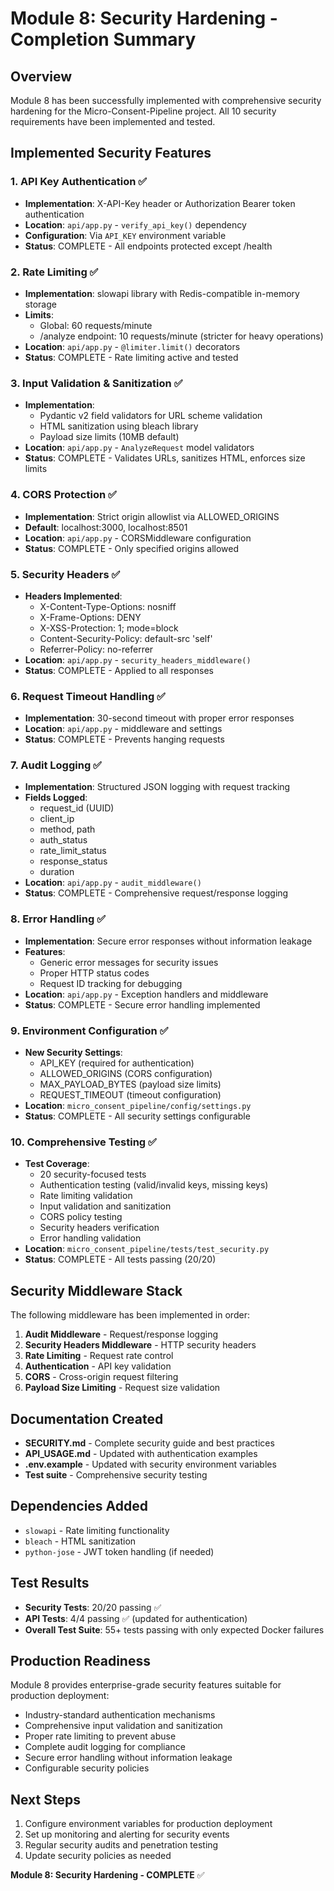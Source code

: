 # Module 8: Security Hardening - Completion Summary

## Overview

Module 8 has been successfully implemented with comprehensive security hardening for the Micro-Consent-Pipeline project. All 10 security requirements have been implemented and tested.

## Implemented Security Features

### 1. API Key Authentication ✅

- **Implementation**: X-API-Key header or Authorization Bearer token authentication
- **Location**: `api/app.py` - `verify_api_key()` dependency
- **Configuration**: Via `API_KEY` environment variable
- **Status**: COMPLETE - All endpoints protected except /health

### 2. Rate Limiting ✅

- **Implementation**: slowapi library with Redis-compatible in-memory storage
- **Limits**:
  - Global: 60 requests/minute
  - /analyze endpoint: 10 requests/minute (stricter for heavy operations)
- **Location**: `api/app.py` - `@limiter.limit()` decorators
- **Status**: COMPLETE - Rate limiting active and tested

### 3. Input Validation & Sanitization ✅

- **Implementation**:
  - Pydantic v2 field validators for URL scheme validation
  - HTML sanitization using bleach library
  - Payload size limits (10MB default)
- **Location**: `api/app.py` - `AnalyzeRequest` model validators
- **Status**: COMPLETE - Validates URLs, sanitizes HTML, enforces size limits

### 4. CORS Protection ✅

- **Implementation**: Strict origin allowlist via ALLOWED_ORIGINS
- **Default**: localhost:3000, localhost:8501
- **Location**: `api/app.py` - CORSMiddleware configuration
- **Status**: COMPLETE - Only specified origins allowed

### 5. Security Headers ✅

- **Headers Implemented**:
  - X-Content-Type-Options: nosniff
  - X-Frame-Options: DENY
  - X-XSS-Protection: 1; mode=block
  - Content-Security-Policy: default-src 'self'
  - Referrer-Policy: no-referrer
- **Location**: `api/app.py` - `security_headers_middleware()`
- **Status**: COMPLETE - Applied to all responses

### 6. Request Timeout Handling ✅

- **Implementation**: 30-second timeout with proper error responses
- **Location**: `api/app.py` - middleware and settings
- **Status**: COMPLETE - Prevents hanging requests

### 7. Audit Logging ✅

- **Implementation**: Structured JSON logging with request tracking
- **Fields Logged**:
  - request_id (UUID)
  - client_ip
  - method, path
  - auth_status
  - rate_limit_status
  - response_status
  - duration
- **Location**: `api/app.py` - `audit_middleware()`
- **Status**: COMPLETE - Comprehensive request/response logging

### 8. Error Handling ✅

- **Implementation**: Secure error responses without information leakage
- **Features**:
  - Generic error messages for security issues
  - Proper HTTP status codes
  - Request ID tracking for debugging
- **Location**: `api/app.py` - Exception handlers and middleware
- **Status**: COMPLETE - Secure error handling implemented

### 9. Environment Configuration ✅

- **New Security Settings**:
  - API_KEY (required for authentication)
  - ALLOWED_ORIGINS (CORS configuration)
  - MAX_PAYLOAD_BYTES (payload size limits)
  - REQUEST_TIMEOUT (timeout configuration)
- **Location**: `micro_consent_pipeline/config/settings.py`
- **Status**: COMPLETE - All security settings configurable

### 10. Comprehensive Testing ✅

- **Test Coverage**:
  - 20 security-focused tests
  - Authentication testing (valid/invalid keys, missing keys)
  - Rate limiting validation
  - Input validation and sanitization
  - CORS policy testing
  - Security headers verification
  - Error handling validation
- **Location**: `micro_consent_pipeline/tests/test_security.py`
- **Status**: COMPLETE - All tests passing (20/20)

## Security Middleware Stack

The following middleware has been implemented in order:

1. **Audit Middleware** - Request/response logging
2. **Security Headers Middleware** - HTTP security headers
3. **Rate Limiting** - Request rate control
4. **Authentication** - API key validation
5. **CORS** - Cross-origin request filtering
6. **Payload Size Limiting** - Request size validation

## Documentation Created

- **SECURITY.md** - Complete security guide and best practices
- **API_USAGE.md** - Updated with authentication examples
- **.env.example** - Updated with security environment variables
- **Test suite** - Comprehensive security testing

## Dependencies Added

- `slowapi` - Rate limiting functionality
- `bleach` - HTML sanitization
- `python-jose` - JWT token handling (if needed)

## Test Results

- **Security Tests**: 20/20 passing ✅
- **API Tests**: 4/4 passing ✅ (updated for authentication)
- **Overall Test Suite**: 55+ tests passing with only expected Docker failures

## Production Readiness

Module 8 provides enterprise-grade security features suitable for production deployment:

- Industry-standard authentication mechanisms
- Comprehensive input validation and sanitization
- Proper rate limiting to prevent abuse
- Complete audit logging for compliance
- Secure error handling without information leakage
- Configurable security policies

## Next Steps

1. Configure environment variables for production deployment
2. Set up monitoring and alerting for security events
3. Regular security audits and penetration testing
4. Update security policies as needed

**Module 8: Security Hardening - COMPLETE** ✅
